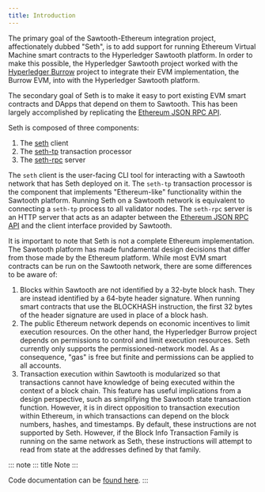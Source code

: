 ```yaml
---
title: Introduction
---
```


The primary goal of the Sawtooth-Ethereum integration project,
affectionately dubbed \"Seth\", is to add support for running Ethereum
Virtual Machine smart contracts to the Hyperledger Sawtooth platform. In
order to make this possible, the Hyperledger Sawtooth project worked
with the [Hyperledger Burrow](https://github.com/hyperledger/burrow)
project to integrate their EVM implementation, the Burrow EVM, into with
the Hyperledger Sawtooth platform.

The secondary goal of Seth is to make it easy to port existing EVM smart
contracts and DApps that depend on them to Sawtooth. This has been
largely accomplished by replicating the [Ethereum JSON RPC
API](https://github.com/ethereum/wiki/wiki/JSON-RPC).

Seth is composed of three components:

1.  The [seth](#seth-cli-reference-label)
    client
2.  The [seth-tp](#seth-tp-reference-label) transaction processor
3.  The [seth-rpc](#seth-rpc-reference-label) server

The `seth` client is the user-facing CLI tool for interacting with a
Sawtooth network that has Seth deployed on it. The `seth-tp` transaction
processor is the component that implements \"Ethereum-like\"
functionality within the Sawtooth platform. Running Seth on a Sawtooth
network is equivalent to connecting a `seth-tp` process to all validator
nodes. The `seth-rpc` server is an HTTP server that acts as an adapter
between the [Ethereum JSON RPC
API](https://github.com/ethereum/wiki/wiki/JSON-RPC) and the client
interface provided by Sawtooth.

It is important to note that Seth is not a complete Ethereum
implementation. The Sawtooth platform has made fundamental design
decisions that differ from those made by the Ethereum platform. While
most EVM smart contracts can be run on the Sawtooth network, there are
some differences to be aware of:

1.  Blocks within Sawtooth are not identified by a 32-byte block hash.
    They are instead identified by a 64-byte header signature. When
    running smart contracts that use the BLOCKHASH instruction, the
    first 32 bytes of the header signature are used in place of a block
    hash.
2.  The public Ethereum network depends on economic incentives to limit
    execution resources. On the other hand, the Hyperledger Burrow
    project depends on permissions to control and limit execution
    resources. Seth currently only supports the permissioned-network
    model. As a consequence, \"gas\" is free but finite and permissions
    can be applied to all accounts.
3.  Transaction execution within Sawtooth is modularized so that
    transactions cannot have knowledge of being executed within the
    context of a block chain. This feature has useful implications from
    a design perspective, such as simplifying the Sawtooth state
    transaction function. However, it is in direct opposition to
    transaction execution within Ethereum, in which transactions can
    depend on the block numbers, hashes, and timestamps. By default,
    these instructions are not supported by Seth. However, if the Block
    Info Transaction Family is running on the same network as Seth,
    these instructions will attempt to read from state at the addresses
    defined by that family.

::: note
::: title
Note
:::

Code documentation can be [found here](../cargo/seth/index.html).
:::

<!--
  Copyright 2017 Intel Corporation

  Licensed under the Apache License, Version 2.0 (the "License");
  you may not use this file except in compliance with the License.
  You may obtain a copy of the License at

      http://www.apache.org/licenses/LICENSE-2.0

  Unless required by applicable law or agreed to in writing, software
  distributed under the License is distributed on an "AS IS" BASIS,
  WITHOUT WARRANTIES OR CONDITIONS OF ANY KIND, either express or implied.
  See the License for the specific language governing permissions and
  limitations under the License.
-->
